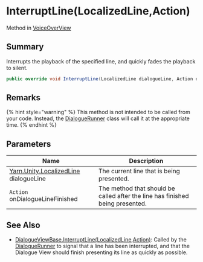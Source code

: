 # InterruptLine(LocalizedLine,Action)

Method in [VoiceOverView](yarn.unity.voiceoverview.md)

## Summary

Interrupts the playback of the specified line, and quickly fades the playback to silent.

```csharp
public override void InterruptLine(LocalizedLine dialogueLine, Action onDialogueLineFinished)
```

## Remarks

{% hint style="warning" %}
This method is not intended to be called from your code. Instead, the [DialogueRunner](yarn.unity.dialoguerunner.md) class will call it at the appropriate time.
{% endhint %}

## Parameters

| Name                                                                 | Description                                                                   |
| -------------------------------------------------------------------- | ----------------------------------------------------------------------------- |
| [Yarn.Unity.LocalizedLine](yarn.unity.localizedline.md) dialogueLine | The current line that is being presented.                                     |
| `Action` onDialogueLineFinished                                      | The method that should be called after the line has finished being presented. |

## See Also

* [DialogueViewBase.InterruptLine(LocalizedLine,Action)](yarn.unity.dialogueviewbase.interruptline.md): Called by the [DialogueRunner](yarn.unity.dialoguerunner.md) to signal that a line has been interrupted, and that the Dialogue View should finish presenting its line as quickly as possible.
